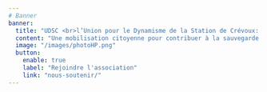 ```yaml
---
# Banner
banner:
  title: "UDSC <br>l’Union pour le Dynamisme de la Station de Crévoux: PREVIEW"
  content: "Une mobilisation citoyenne pour contribuer à la sauvegarde et au renouveau du dynamisme de la station, dans le respect de son environnement naturel actuel qui fait sa spécificité."
  image: "/images/photoHP.png"
  button:
    enable: true
    label: "Rejoindre l'association"
    link: "nous-soutenir/"
---
```





<!--
# Features
features:
  - title: "L’association"
    image: "/images/photoHP2.png"
    content: "L’UDSC : l’Union pour le Dynamisme de la Station de Crévoux est née le 20 janvier 2024 suite au lancement de la <u>[pétition « Inquiets pour la station de ski de Crévoux » publiée le 16 janvier 2024](/actualites)</u> et plébiscitée par près de <b>6 000 personnes</b>.<br> Forts de cette inquiétude partagée concernant l’avenir de la station, Bruno, Eve et Gilles, Crévolins d’adoption et de cœur, ont souhaité aller plus loin en créant l’UDSC. L’objectif de l’UDSC est d’informer et de réfléchir avec les usagers de la station de ski sur la situation et l’avenir de cette dernière en liaison étroite avec les autorités concernées. Sa mission: œuvrer pour la transparence sur la situation administrative, juridique et financière de la station"
    button:
      enable: true
      label: "Vous souhaitez soutenir notre action "
      link: "#"

title: "Les membres de ce collectif"
-->
